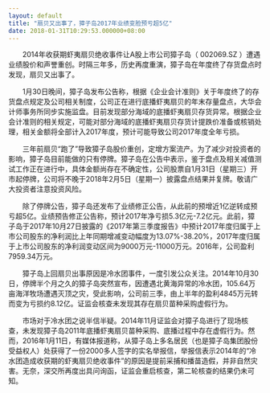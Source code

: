 ```yaml
---
layout: default
title: "扇贝又出事了，獐子岛2017年业绩变脸预亏超5亿"
date: 2018-01-31T10:29:53.000000+08:00
---
```


　　2014年收获期虾夷扇贝绝收事件让A股上市公司獐子岛（ 002069.SZ ）遭遇业绩股价和声誉重创。时隔三年多，历史再度重演，獐子岛在年度终了存货盘点时发现，扇贝又出事了。

　　1月30日晚间，獐子岛发布公告称，根据《企业会计准则》关于年度终了的存货盘点规定及公司相关制度，公司正在进行底播虾夷扇贝的年末存量盘点，大华会计师事务所同步实施监盘。目前发现部分海域的底播虾夷扇贝存货异常。根据企业会计准则的相关规定，可能对部分海域的底播虾夷扇贝存货计提跌价准备或核销处理，相关金额将全部计入2017年度，预计可能导致公司2017年度全年亏损。

　　三年前扇贝“跑了”导致獐子岛股价重创，定增方案流产。为了减少对投资者的影响，獐子岛目前能做的只有停牌。獐子岛在公告中表示，鉴于盘点及相关减值测试工作正在进行中，具体金额尚存在不确定性，公司股票自1月31日（星期三）开市起停牌，公司将不晚于2018年2月5日（星期一）披露盘点结果并复牌。敬请广大投资者注意投资风险。

　　除了停牌公告，獐子岛还发布了业绩修正公告，从此前的预增近1亿逆转成预亏超5亿。业绩预告修正公告称，预计2017年净亏损5.3亿元-7.2亿元。此前，獐子岛于2017年10月27日披露的《2017年第三季度报告》中预计2017年度归属于上市公司股东的净利润比上年同期增减变动幅度为13.07%-38.20%，2017年度归属于上市公司股东的净利润变动区间为9000万元-11000万元。2016年，公司盈利7959.34万元。

　　獐子岛上回扇贝出事原因是冷水团事件，一度引发公众关注。2014年10月30日，停牌半个月之久的獐子岛突然宣布，因遭遇北黄海异常的冷水团，105.64万亩海洋牧场遭遇灭顶之灾，受此影响，公司前三季，由上半年的盈利4845万元转而变为亏损约8.12亿。证监会核查未发现其存在扇贝苗种采购虚假行为。

　　市场对于冷水团之说半信半疑。2014年11月证监会对獐子岛进行了现场核查，未发现獐子岛2011年底播虾夷扇贝苗种采购、底播过程中存在虚假行为。然而，2016年1月11日，有媒体报道称，从獐子岛上多名居民（也是獐子岛集团股份受益权人）处获得了一份2000多人签字的实名举报信，举报信表示2014年的“冷水团造成收获期的虾夷扇贝绝收事件”的原因是提前采捕和播苗造假，并非自然灾害。无奈，深交所再度出具问询函，证监会重启核查，第二轮核查的结果仍未可知。


